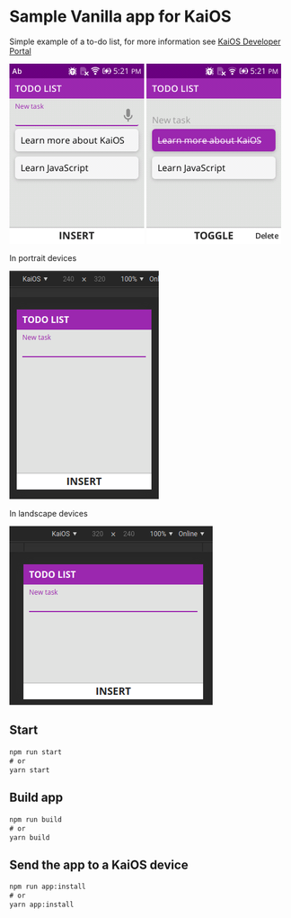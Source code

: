 # Sample Vanilla app for KaiOS

Simple example of a to-do list, for more information see [KaiOS Developer Portal](https://developer.kaiostech.com/getting-started/build-your-first-app/sample-code#vanilla)

![](./docs/to-do-on-input.png)
![](./docs/to-do.png)

In portrait devices

![](./docs/to-do-portrait.gif)

In landscape devices

![](./docs/to-do-landscape.gif)

## Start

```console
npm run start
# or
yarn start
```

## Build app

```console
npm run build
# or
yarn build
```

## Send the app to a KaiOS device

```console
npm run app:install
# or
yarn app:install
```